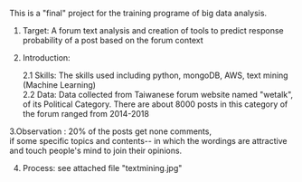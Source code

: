 This is a "final" project for the training programe of big data analysis.

1. Target: A forum text analysis and creation of tools to predict response  probability of a post based on the forum context 
  
2. Introduction:

	2.1 Skills: The skills used including python, mongoDB, AWS, text mining (Machine Learning)
      	
	2.2 Data:   Data collected from Taiwanese forum website named "wetalk", of its Political Category.
		    There are about 8000 posts in this category of the forum ranged from 2014-2018
		    
3.Observation :
	20% of the posts get none comments,   
  if some specific topics and contents-- in which the wordings are attractive and touch people's mind to join their opinions.    

4. Process: see attached file "textmining.jpg"
